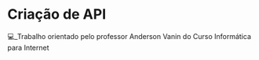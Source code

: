 # Criação de API
💻_Trabalho orientado pelo professor Anderson Vanin do Curso Informática para Internet
